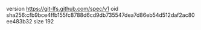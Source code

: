 version https://git-lfs.github.com/spec/v1
oid sha256:cfb9bce4ffb155fc8788d6cd9db735547dea7d86eb54d512daf2ac80ee483b32
size 192
